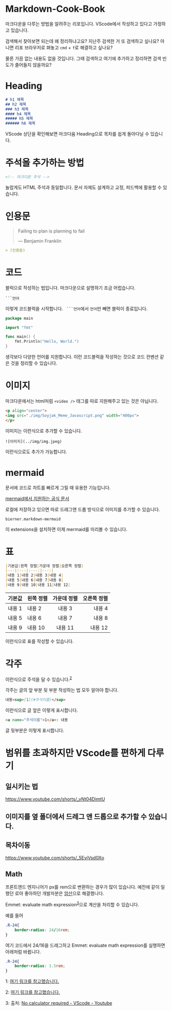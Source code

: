 # Markdown-Cook-Book

마크다운을 다루는 방법을 알려주는 리포입니다. VScode에서 작성하고 있다고 가정하고 있습니다.

검색해서 찾아보면 되는데 왜 정리하냐고요? 지난주 검색한 거 또 검색하고 싶나요? 아니면 리포 브라우저로 펴놓고 `cmd` + `f`로 해결하고 싶나요? 

물론 가끔 없는 내용도 없을 것입니다. 그때 검색하고 여기에 추가하고 정리하면 검색 빈도가 줄어들지 않을까요?

# Heading

```markdown
# h1 제목
## h2 제목
### h3 제목
#### h4 제목
##### h5 제목
###### h6 제목
```

VScode 상단을 확인해보면 마크다움 Heading으로 목차를 쉽게 돌아다닐 수 있습니다.

# 주석을 추가하는 방법

```md
<!-- 마크다운 주석 -->
```
놀랍게도 HTML 주석과 동일합니다. 문서 자체도 설계하고 교정, 피드백에 활용할 수 있습니다.

# 인용문

> Failing to plan is planning to fail
>
> — Benjamin Franklin

```md
> (인용문)
```

# 코드
블럭으로 작성하는 법입니다. 마크다운으로 설명하기 조금 어럽습니다.

```
```언어
```

이렇게 코드블럭을 시작합니다. ` ```언어`에서 `언어`만 빼면 블럭이 종료입니다.

```go
package main

import "fmt"

func main() {
    fmt.Println("Hello, World.")
}
```
생각보다 다양한 언어를 지원합니다. 이런 코드블럭을 작성하는 것으로 코드 컨벤션 같은 것을 정리할 수 있습니다.

# 이미지

마크다운에서는 html처럼 `<video />` 태그를 따로 지원해주고 있는 것은 아닙니다.


```md
<p align="center">
<img src="./img/Soyjak_Meme_Javascript.png" width="400px">
</p>
```
이미지는 이런식으로 추가할 수 있습니다.

```
![이미지](../img/img.jpeg)
```
이런식으로도 추가가 가능합니다.

# mermaid

문서에 코드로 차트를 빠르게 그릴 때 유용한 기능입니다.

[mermaid에서 지원하는 공식 문서](https://mermaid-js.github.io/mermaid/#/)

로컬에 저장하고 있으면 따로 드레그앤 드롭 방식으로 이미지를 추가할 수 있습니다.



```
bierner.markdown-mermaid
```
이 extensions을 설치하면 이제 mermaid를 미리볼 수 있습니다.


# 표
```md
|기본값|왼쪽 정렬|가운데 정렬|오른쪽 정렬|
|---|:---|:---:|---:|
|내용 1|내용 2|내용 3|내용 4|
|내용 5|내용 6|내용 7|내용 8|
|내용 9|내용 10|내용 11|내용 12|
```

|기본값|왼쪽 정렬|가운데 정렬|오른쪽 정렬|
|---|:---|:---:|---:|
|내용 1|내용 2|내용 3|내용 4|
|내용 5|내용 6|내용 7|내용 8|
|내용 9|내용 10|내용 11|내용 12|

이런식으로 표를 작성할 수 있습니다.


# 각주

이런식으로 주석을 달 수 있습니다.<sup>[2](#footnote_2)</sup>




각주는 글의 앞 부분 뒷 부분 작성하는 법 모두 알아야 합니다.

```md
내용<sup>[1](#주석이름)</sup>
```
이런식으로 글 앞은 이렇게 표시합니다.

```md
<a name="주석이름">1</a>: 내용
```

글 뒷부분은 이렇게 표시합니다.


# 범위를 초과하지만 VScode를 편하게 다루기

## 일시키는 법
https://www.youtube.com/shorts/_vNt04DimtU

## 이미지를 옆 폴더에서 드레그 앤 드롭으로 추가할 수 있습니다.

## 목차이동

https://www.youtube.com/shorts/_5EviVsd0Xo

## Math

프론트엔드 엔지니어가 px를 rem으로 변환하는 경우가 많이 있습니다. 예전에 같이 일했던 로아 좋아하던 개발자분은 [암산](https://www.youtube.com/watch?v=8dE4mRlBP5M)으로 해결했니다.

Emmet: evaluate math expression<sup>[3](#footnote_3)</sup>으로 계산을 처리할 수 있습니다.

예를 들어
```CSS
.R-24{
    border-radius: 24/16rem;
}
```

여기 코드에서 24/16을 드레그하고 Emmet: evaluate math expression를 실행하면 아래처럼 바뀝니다.

```CSS
.R-24{
    border-radius: 1.5rem;
}
```


<!-- 글 뒷 부분에 -->



<a name="footnote_1">1</a>: [여기 링크를 참고했습니다.](https://lynmp.com/ko/article/title/markdown-table-om811c9dc5oi)

<a name="footnote_2">2</a>: [여기 링크를 참고했습니다.](https://lynmp.com/ko/article/nu86c16d8f09c9fbd8)

<a name="footnote_3">3</a>: 출처: [No calculator required - VScode - Youtube](https://www.youtube.com/shorts/dCsmH5BfpdQ)
